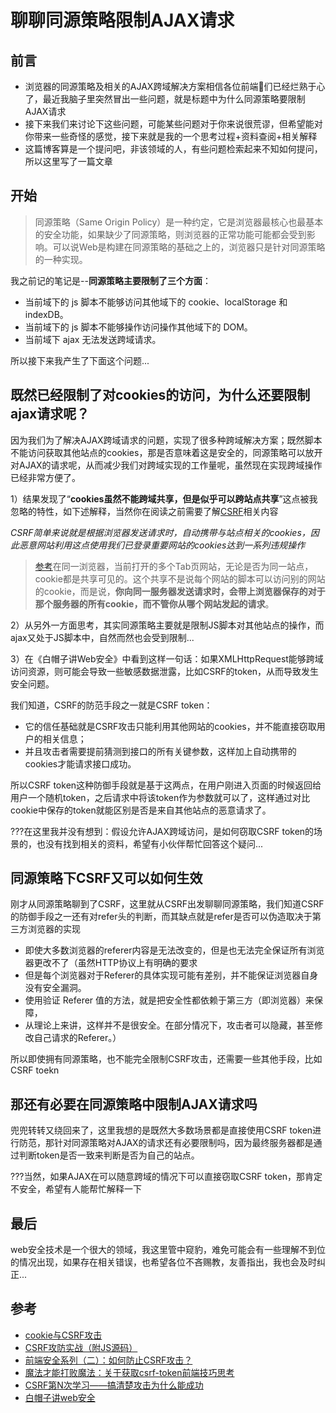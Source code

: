 # 聊聊同源策略限制AJAX请求

## 前言

- 浏览器的同源策略及相关的AJAX跨域解决方案相信各位前端🐒们已经烂熟于心了，最近我脑子里突然冒出一些问题，就是标题中为什么同源策略要限制AJAX请求
- 接下来我们来讨论下这些问题，可能某些问题对于你来说很荒谬，但希望能对你带来一些奇怪的感觉，接下来就是我的一个思考过程+资料查阅+相关解释
- 这篇博客算是一个提问吧，非该领域的人，有些问题检索起来不知如何提问，所以这里写了一篇文章

## 开始

> 同源策略（Same Origin Policy）是一种约定，它是浏览器最核心也最基本的安全功能，如果缺少了同源策略，则浏览器的正常功能可能都会受到影响。可以说Web是构建在同源策略的基础之上的，浏览器只是针对同源策略的一种实现。

我之前记的笔记是--**同源策略主要限制了三个方面**：

- 当前域下的 js 脚本不能够访问其他域下的 cookie、localStorage 和 indexDB。
- 当前域下的 js 脚本不能够操作访问操作其他域下的 DOM。
- 当前域下 ajax 无法发送跨域请求。

所以接下来我产生了下面这个问题...

## 既然已经限制了对cookies的访问，为什么还要限制ajax请求呢？

因为我们为了解决AJAX跨域请求的问题，实现了很多种跨域解决方案；既然脚本不能访问获取其他站点的cookies，那是否意味着这是安全的，同源策略可以放开对AJAX的请求呢，从而减少我们对跨域实现的工作量呢，虽然现在实现跨域操作已经非常方便了。

1）结果发现了“**cookies虽然不能跨域共享，但是似乎可以跨站点共享**”这点被我忽略的特性，如下述解释，当然你在阅读之前需要了解[CSRF](https://tech.meituan.com/2018/10/11/fe-security-csrf.html)相关内容

*CSRF简单来说就是根据浏览器发送请求时，自动携带与站点相关的cookies，因此恶意网站利用这点使用我们已登录重要网站的cookies达到一系列违规操作*

> [参考](https://juejin.cn/post/6958413563799011365#heading-14)在同一浏览器，当前打开的多个Tab页网站，无论是否为同一站点，cookie都是共享可见的。这个共享不是说每个网站的脚本可以访问别的网站的cookie，而是说，**你向同一服务器发送请求时，会带上浏览器保存的对于那个服务器的所有cookie，而不管你从哪个网站发起的请求**。

2）从另外一方面思考，其实同源策略主要就是限制JS脚本对其他站点的操作，而ajax又处于JS脚本中，自然而然也会受到限制...

3）在《白帽子讲Web安全》中看到这样一句话：如果XMLHttpRequest能够跨域访问资源，则可能会导致一些敏感数据泄露，比如CSRF的token，从而导致发生安全问题。

我们知道，CSRF的防范手段之一就是CSRF token：

- 它的信任基础就是CSRF攻击只能利用其他网站的cookies，并不能直接窃取用户的相关信息；
- 并且攻击者需要提前猜测到接口的所有关键参数，这样加上自动携带的cookies才能请求接口成功。

所以CSRF token这种防御手段就是基于这两点，在用户刚进入页面的时候返回给用户一个随机token，之后请求中将该token作为参数就可以了，这样通过对比cookie中保存的token就能区别是否是来自其他站点的恶意请求了。

???在这里我并没有想到：假设允许AJAX跨域访问，是如何窃取CSRF token的场景的，也没有找到相关的资料，希望有小伙伴帮忙回答这个疑问...

## 同源策略下CSRF又可以如何生效

刚才从同源策略聊到了CSRF，这里就从CSRF出发聊聊同源策略，我们知道CSRF的防御手段之一还有对refer头的判断，而其缺点就是refer是否可以伪造取决于第三方浏览器的实现

- 即使大多数浏览器的referer内容是无法改变的，但是也无法完全保证所有浏览器更改不了（虽然HTTP协议上有明确的要求
- 但是每个浏览器对于Referer的具体实现可能有差别，并不能保证浏览器自身没有安全漏洞。
- 使用验证 Referer 值的方法，就是把安全性都依赖于第三方（即浏览器）来保障，
- 从理论上来讲，这样并不是很安全。在部分情况下，攻击者可以隐藏，甚至修改自己请求的Referer。）

所以即使拥有同源策略，也不能完全限制CSRF攻击，还需要一些其他手段，比如CSRF toekn

## 那还有必要在同源策略中限制AJAX请求吗

兜兜转转又绕回来了，这里我想的是既然大多数场景都是直接使用CSRF token进行防范，那针对同源策略对AJAX的请求还有必要限制吗，因为最终服务器都是通过判断token是否一致来判断是否为自己的站点。

???当然，如果AJAX在可以随意跨域的情况下可以直接窃取CSRF token，那肯定不安全，希望有人能帮忙解释一下

## 最后

web安全技术是一个很大的领域，我这里管中窥豹，难免可能会有一些理解不到位的情况出现，如果存在相关错误，也希望各位不吝赐教，友善指出，我也会及时纠正...

## 参考

- [cookie与CSRF攻击](https://juejin.cn/post/6958413563799011365#heading-14)
- [CSRF攻防实战（附JS源码）](https://juejin.cn/post/6869573026980036616)
- [前端安全系列（二）：如何防止CSRF攻击？](https://tech.meituan.com/2018/10/11/fe-security-csrf.html)
- [魔法才能打败魔法：关于获取csrf-token前端技巧思考](https://xz.aliyun.com/t/7084)
- [CSRF第N次学习——搞清楚攻击为什么能成功](https://www.cnblogs.com/clwsec/p/16530449.html)
- [白帽子讲web安全](https://weread.qq.com/web/reader/7c4327b05cfd497c4eaa52fk16732dc0161679091c5aeb1)

